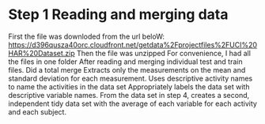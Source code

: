 # Step 1 Reading and merging data
First the file was downloded from the url beloW:
https://d396qusza40orc.cloudfront.net/getdata%2Fprojectfiles%2FUCI%20HAR%20Dataset.zip
Then the file was unzipped
For convenience, I had all the files in one folder
After reading and merging individual test and train files. Did a total merge
Extracts only the measurements on the mean and standard deviation for each measurement.
Uses descriptive activity names to name the activities in the data set
Appropriately labels the data set with descriptive variable names.
From the data set in step 4, creates a second, independent tidy data set with the average of each variable for each activity and each subject.
